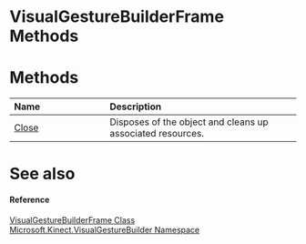 VisualGestureBuilderFrame Methods  
=================================  

<span id="publicmethodsSection"></span>

Methods  
=======  

<table>
<colgroup>
<col width="30%" />
<col width="60%" />
</colgroup>
<thead>
<tr class="header">
<th align="left">Name</th>
<th align="left">Description</th>
</tr>
</thead>
<tbody>
<tr class="odd">
<td align="left"><a href="Methods/Close_Method.md">Close</a></td>
<td align="left">Disposes of the object and cleans up associated resources.</td>
</tr>
</tbody>
</table>

<span id="ID4EI"></span>

See also  
========  

<span id="ID4EK"></span>
#### Reference  

[VisualGestureBuilderFrame Class](../VisualGestureBuilderFrame.md)  
 [Microsoft.Kinect.VisualGestureBuilder Namespace](../../Kinect.VisualGestureBuilder.md)  



<!--Please do not edit the data in the comment block below.-->
<!--
TOCTitle : VisualGestureBuilderFrame Methods
RLTitle : VisualGestureBuilderFrame Methods
KeywordK : VisualGestureBuilderFrame class, methods
KeywordA : Methods.T:Microsoft.Kinect.VisualGestureBuilder.VisualGestureBuilderFrame
AssetID : Methods.T:Microsoft.Kinect.VisualGestureBuilder.VisualGestureBuilderFrame
Locale : en-us
CommunityContent : 1
TargetOS : Windows
TopicType : kbSyntax
DocSet : K4Wv2
ProjType : K4Wv2Proj
Technology : Kinect for Windows
Product : Kinect for Windows SDK v2
productversion : 20
-->
